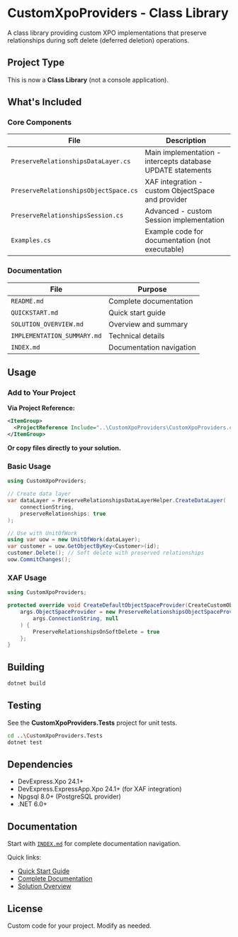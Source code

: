 # CustomXpoProviders - Class Library

A class library providing custom XPO implementations that preserve relationships during soft delete (deferred deletion) operations.

## Project Type

This is now a **Class Library** (not a console application). 

## What's Included

### Core Components

| File | Description |
|------|-------------|
| `PreserveRelationshipsDataLayer.cs` | Main implementation - intercepts database UPDATE statements |
| `PreserveRelationshipsObjectSpace.cs` | XAF integration - custom ObjectSpace and provider |
| `PreserveRelationshipsSession.cs` | Advanced - custom Session implementation |
| `Examples.cs` | Example code for documentation (not executable) |

### Documentation

| File | Purpose |
|------|---------|
| `README.md` | Complete documentation |
| `QUICKSTART.md` | Quick start guide |
| `SOLUTION_OVERVIEW.md` | Overview and summary |
| `IMPLEMENTATION_SUMMARY.md` | Technical details |
| `INDEX.md` | Documentation navigation |

## Usage

### Add to Your Project

**Via Project Reference:**
```xml
<ItemGroup>
  <ProjectReference Include="..\CustomXpoProviders\CustomXpoProviders.csproj" />
</ItemGroup>
```

**Or copy files directly to your solution.**

### Basic Usage

```csharp
using CustomXpoProviders;

// Create data layer
var dataLayer = PreserveRelationshipsDataLayerHelper.CreateDataLayer(
    connectionString,
    preserveRelationships: true
);

// Use with UnitOfWork
using var uow = new UnitOfWork(dataLayer);
var customer = uow.GetObjectByKey<Customer>(id);
customer.Delete(); // Soft delete with preserved relationships
uow.CommitChanges();
```

### XAF Usage

```csharp
using CustomXpoProviders;

protected override void CreateDefaultObjectSpaceProvider(CreateCustomObjectSpaceProviderEventArgs args) {
    args.ObjectSpaceProvider = new PreserveRelationshipsObjectSpaceProvider(
        args.ConnectionString, null
    ) {
        PreserveRelationshipsOnSoftDelete = true
    };
}
```

## Building

```bash
dotnet build
```

## Testing

See the **CustomXpoProviders.Tests** project for unit tests.

```bash
cd ..\CustomXpoProviders.Tests
dotnet test
```

## Dependencies

- DevExpress.Xpo 24.1+
- DevExpress.ExpressApp.Xpo 24.1+ (for XAF integration)
- Npgsql 8.0+ (PostgreSQL provider)
- .NET 6.0+

## Documentation

Start with [`INDEX.md`](INDEX.md) for complete documentation navigation.

Quick links:
- [Quick Start Guide](QUICKSTART.md)
- [Complete Documentation](README.md)
- [Solution Overview](SOLUTION_OVERVIEW.md)

## License

Custom code for your project. Modify as needed.
